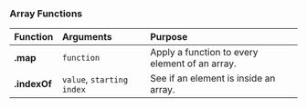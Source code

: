 ### Array Functions
| Function       | Arguments                     | Purpose                                          |
| :------------- |:------------------------------| :------------------------------------------------|
| **.map**       | `function`                    | Apply a function to every element of an array.   |
| **.indexOf**   | `value`, `starting index`     | See if an element is inside an array.            |
